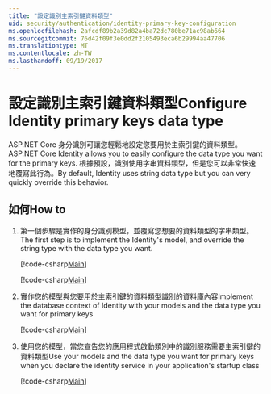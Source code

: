 ```yaml
---
title: "設定識別主索引鍵資料類型"
uid: security/authentication/identity-primary-key-configuration
ms.openlocfilehash: 2afcdf89b2a39d82a4ba72dc780be71ac98ab664
ms.sourcegitcommit: 76d42f09f3e0dd2f2105493eca6b29994aa47706
ms.translationtype: MT
ms.contentlocale: zh-TW
ms.lasthandoff: 09/19/2017
---
```

# <a name="configure-identity-primary-keys-data-type"></a><span data-ttu-id="18447-102">設定識別主索引鍵資料類型</span><span class="sxs-lookup"><span data-stu-id="18447-102">Configure Identity primary keys data type</span></span>

<span data-ttu-id="18447-103">ASP.NET Core 身分識別可讓您輕鬆地設定您要用於主索引鍵的資料類型。</span><span class="sxs-lookup"><span data-stu-id="18447-103">ASP.NET Core Identity allows you to easily configure the data type you want for the primary keys.</span></span> <span data-ttu-id="18447-104">根據預設，識別使用字串資料類型，但是您可以非常快速地覆寫此行為。</span><span class="sxs-lookup"><span data-stu-id="18447-104">By default, Identity uses string data type but you can very quickly override this behavior.</span></span>

## <a name="how-to"></a><span data-ttu-id="18447-105">如何</span><span class="sxs-lookup"><span data-stu-id="18447-105">How to</span></span>

1.  <span data-ttu-id="18447-106">第一個步驟是實作的身分識別模型，並覆寫您想要的資料類型的字串類型。</span><span class="sxs-lookup"><span data-stu-id="18447-106">The first step is to implement the Identity's model, and override the string type with the data type you want.</span></span>

    [!code-csharp[Main](identity/sample/src/ASPNET-IdentityDemo-PrimaryKeysConfig/Models/ApplicationUser.cs?highlight=4-6&range=7-13)]

    [!code-csharp[Main](identity/sample/src/ASPNET-IdentityDemo-PrimaryKeysConfig/Models/ApplicationRole.cs?highlight=3-5&range=7-12)]
    
2.  <span data-ttu-id="18447-107">實作您的模型與您要用於主索引鍵的資料類型識別的資料庫內容</span><span class="sxs-lookup"><span data-stu-id="18447-107">Implement the database context of Identity with your models and the data type you want for primary keys</span></span>

    [!code-csharp[Main](identity/sample/src/ASPNET-IdentityDemo-PrimaryKeysConfig/Data/ApplicationDbContext.cs?highlight=3&range=9-26)]
    
3.  <span data-ttu-id="18447-108">使用您的模型，當您宣告您的應用程式啟動類別中的識別服務需要主索引鍵的資料類型</span><span class="sxs-lookup"><span data-stu-id="18447-108">Use your models and the data type you want for primary keys when you declare the identity service in your application's startup class</span></span>

    [!code-csharp[Main](identity/sample/src/ASPNET-IdentityDemo-PrimaryKeysConfig/Startup.cs?highlight=9-11&range=39-79)]
